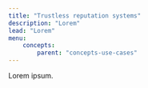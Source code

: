 ```yaml
---
title: "Trustless reputation systems"
description: "Lorem"
lead: "Lorem"
menu:
    concepts:
        parent: "concepts-use-cases"
---
```


Lorem ipsum.
